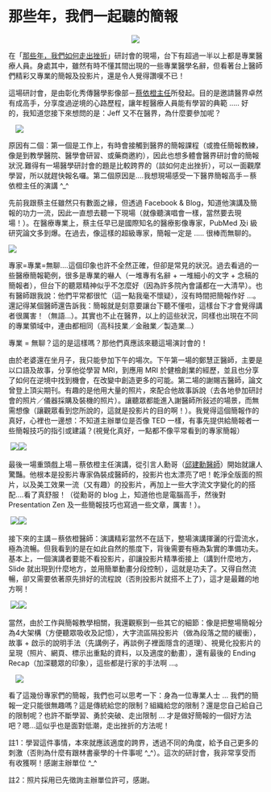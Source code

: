# 那些年，我們一起聽的簡報 

<div style="clear: both; text-align: center;"><a href="http://1.bp.blogspot.com/-05b4QlslAmc/VhXWOBG2w4I/AAAAAAAAOks/3gnzEomXTZQ/s1600/image_thumb.png" style="margin-left: 1em; margin-right: 1em;"><img border="0" src="http://1.bp.blogspot.com/-05b4QlslAmc/VhXWOBG2w4I/AAAAAAAAOks/3gnzEomXTZQ/s1600/image_thumb.png"/></a></div>
<p></p>
<div style="clear: both; text-align: center;"></div>
<p>在「<a href="http://hwof2012.blogspot.com/">那些年，我們如何走出挫折</a>」研討會的現場，台下有超過一半以上都是專業醫療人員。身處其中，雖然有時不懂其間出現的一些專業醫學名辭，但看著台上醫師們精彩又專業的簡報及投影片，還是令人覺得讚嘆不已！</p>
<p>這場研討會，是由彰化秀傳醫學影像部－<a href="http://i-chentsai.blogspot.com/">蔡依橙主任</a>所發起。目的是邀請醫界卓然有成高手，分享度過逆境的心路歷程，讓年輕醫療人員能有學習的典範 ….. 好的，我知道您接下來想問的是：Jeff 又不在醫界，為什麼要參加呢？<br/><a name="more"></a></p>
<p><a href="http://4.bp.blogspot.com/-g3jQumePgCc/VhXWNotwWvI/AAAAAAAAOko/yHW5uZVNudE/s1600/image_thumb_3.png" style="margin-left: 1em; margin-right: 1em; text-align: center;"><img border="0" src="http://4.bp.blogspot.com/-g3jQumePgCc/VhXWNotwWvI/AAAAAAAAOko/yHW5uZVNudE/s1600/image_thumb_3.png"/></a></p>
<p>原因有二個：第一個是工作上，有時會接觸到醫界的簡報課程（或擔任簡報教練，像是到教學醫院、醫學會研習、或藥商邀約），因此也想多體會醫界研討會的簡報狀況.難得有一場醫學研討會的題是比較跨界的（談如何走出挫折），可以一面觀摩學習，所以就趕快報名囉。第二個原因是….我想現場感受一下醫界簡報高手－蔡依橙主任的演講 ^_^</p>
<p>先前我跟蔡主任雖然只有數面之緣，但透過 Facebook &amp; Blog，知道他演講及簡報的功力一流，因此一直想去聽一下現場（就像聽演唱會一樣，當然要去現場！）。在醫療專業上，蔡主任早已是國際知名的醫療影像專家，PubMed 及i 級研究論文多到爆。在過去，像這樣的超級專家，簡報一定是 ….. 很棒而無聊的。</p>
<p><img src="http://www.afu.tw/templates/rt_panacea_j15/images/blank.gif"/></p>
<p>專家=專業=無聊….這個印象也許不全然正確，但卻是常見的狀況。過去看過的一些醫療簡報範例，很多是專業的嚇人（一堆專有名辭 + 一堆細小的文字 + 念稿的簡報者），但台下的聽眾精神似乎不怎麼好（因為許多院內會議都在一大清早）。也有醫師跟我說：他們平常都很忙（這一點我毫不懷疑），沒有時間把簡報作好 …。還記得某個醫師還告訴我：簡報就是刻意要讓台下聽不懂啦，這樣台下才會覺得講者很厲害！（無語…）。其實也不止在醫界，以上的這些狀況，同樣也出現在不同的專業領域中，連由都相同（高科技業／金融業／製造業…）</p>
<p>專業 = 無聊？這的是這樣嗎？那他們真應該來聽這場演討會的！</p>
<p>由於老婆還在坐月子，我只能參加下午的場次。下午第一場的鄭慧正醫師，主要是以口語及故事，分享他從學習 MRI，到應用 MRI 於健檢創業的經歷，並且也分享了如何在逆境中找到機會，在改變中創造更多的可能。第二場的謝賜吉醫師，論文曾登上頂尖期刊。有趣的是他用大量的照片，來配合他故事訴說（去各地參加研討會的照片／儀器採購及裝機的照片）。讓聽眾都能進入謝醫師所敍述的場景，而無需想像（讓觀眾看到您所說的，這就是投影片的目的啊！）。我覺得這個簡報作的真好，心裡也一邊想：不知道主辦單位是否像 TED 一樣，有事先提供給簡報者一些簡報技巧的指引或建議？(視覺化真好，一點都不像平常看到的專家簡報）</p>
<p> <img border="0" src="http://3.bp.blogspot.com/-Ycetcz80Eck/VhXWOlD8v_I/AAAAAAAAOk4/bdZYI9PSklM/s1600/image_thumb_4.png"/><img border="0" src="http://4.bp.blogspot.com/-HxTaxBrwRpk/VhXWO9A59pI/AAAAAAAAOlA/1lJkqS7TqdA/s320/image_thumb_5.png"/></p>
<p>最後一場重頭戲上場－蔡依橙主任演講，從引言人勳哥（<a href="http://jschiu-tw.blogspot.com/">邱建勳醫師</a>）開始就讓人驚豔。他根本是投影片專家偽裝成醫師的，投影片也太漂亮了吧！乾淨全版面的照片，以及美工效果一流（又有趣）的投影片，再加上一些大字流文字變化的的搭配….看了真舒服！（從勳哥的 blog 上，知道他也是電腦高手，然後對 Presentation Zen 及一些簡報技巧也寫過一些文章，厲害！）。</p>
<p> <img border="0" src="http://1.bp.blogspot.com/-maK_OLABFaE/VhXWPRRNjpI/AAAAAAAAOlM/M1aZsuP7KQg/s1600/image_thumb_6.png"/><img border="0" src="http://3.bp.blogspot.com/-qacSMplL05o/VhXWPsXVNQI/AAAAAAAAOlQ/MNV8mE4dH1Y/s320/image_thumb_7.png"/></p>
<p>接下來的主講－蔡依橙醫師：演講精彩當然不在話下，整場演講揮灑的行雲流水，極為流暢。但我看到的是在如此自然的態度下，背後需要有極為紮實的準備功夫。基本上，一個演講者要能不看投影片，卻讓投影片精準銜接上（講到什麼地方，Slide 就出現到什麼地方，並用簡單動畫分段控制），這就是功夫了。又得自然流暢，卻又需要依著原先排好的流程說（否則投影片就搭不上了），這才是最難的地方啊！</p>
<p> <img border="0" src="http://1.bp.blogspot.com/--pJmNFMjtVo/VhXWP7Ha1dI/AAAAAAAAOlY/0xhmBd0lOF0/s1600/image_thumb_8.png"/><img border="0" src="http://3.bp.blogspot.com/-93hGiBoSnRE/VhXWQF8c0zI/AAAAAAAAOlk/3-QH5JVW0KM/s320/image_thumb_9.png"/></p>
<p>當然，由於工作與簡報教學相關，我還觀察到一些其它的細節：像是把整場簡報分為4大架構（方便聽眾吸收及記憶），大字流區隔投影片（做為段落之間的緩衝），故事 + 啟示的說明手法（先講例子，再談例子裡面隱含的道理）、視覺化投影片的呈現（照片、網頁、標示出重點的資料，以及適度的動畫），還有最後的 Ending Recap（加深聽眾的印象），這些都是行家的手法啊 …。</p>
<p><a href="http://2.bp.blogspot.com/-fz9mZ3hBeQQ/VhXWOau3VTI/AAAAAAAAOk0/DkQIUONqEGs/s1600/image_thumb_10.png" style="margin-left: 1em; margin-right: 1em; text-align: center;"><img border="0" src="http://2.bp.blogspot.com/-fz9mZ3hBeQQ/VhXWOau3VTI/AAAAAAAAOk0/DkQIUONqEGs/s1600/image_thumb_10.png"/></a></p>
<p>看了這幾份專家們的簡報，我們也可以思考一下：身為一位專業人士 … 我們的簡報一定只能很無趣嗎？這是傳統給您的限制？組織給您的限制？還是您自己給自己的限制呢？也許不斷學習、勇於突破、走出限制 … 才是做好簡報的一個好方法吧？嗯…這似乎也是面對低潮，走出挫折的方法呢！</p>
<p>註1：學習這件事情，本來就應該適度的跨界，透過不同的角度，給予自己更多的刺激（否則為什麼有跟林書豪學的十件事呢 ^_^）。這次的研討會，我非常享受而有收獲啊！感謝主辦單位 ^_^</p>
<p>註2：照片採用已先徵詢主辦單位許可，感謝。</p>